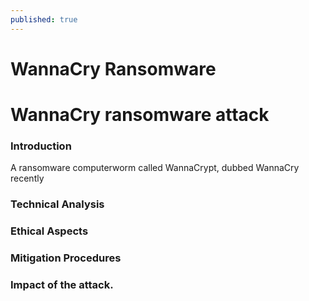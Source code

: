 ```yaml
---
published: true
---
```

WannaCry Ransomware
================
# WannaCry ransomware attack #

### Introduction ###
A ransomware computerworm called WannaCrypt, dubbed WannaCry recently 
### Technical Analysis ###

### Ethical Aspects ###

### Mitigation Procedures ###

### Impact of the attack. ###
